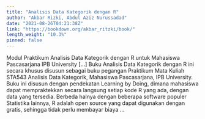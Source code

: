 ```yaml
---
title: "Analisis Data Kategorik dengan R"
author: "Akbar Rizki, Abdul Aziz Nurussadad"
date: "2021-08-26T04:21:38Z"
link: "https://bookdown.org/akbar_ritzki/book/"
length_weight: "10.3%"
pinned: false
---
```


Modul Praktikum Analisis Data Kategorik dengan R untuk Mahasiswa Pascasarjana IPB University [...] Buku Analisis Data Kategorik dengan R ini secara khusus disusun sebagai buku pegangan Praktikum Mata Kuliah STA543 Analisis Data Kategorik, Mahasiswa Pascasarjana, IPB University. Buku ini disusun dengan pendekatan Learning by Doing, dimana mahasiswa dapat mempraktekkan secara langsung setiap kode R yang ada, dengan data yang tersedia. Berbeda halnya dengan beberapa software populer Statistika lainnya, R adalah open source yang dapat digunakan dengan gratis, sehingga tidak perlu membayar biaya ...
